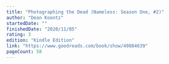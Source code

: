 ```yaml
---
title: "Photographing the Dead (Nameless: Season One, #2)"
author: "Dean Koontz"
startedDate: ""
finishedDate: "2020/11/05"
rating: 3
edition: "Kindle Edition"
link: "https://www.goodreads.com/book/show/49884639"
pageCount: 58
---
```



